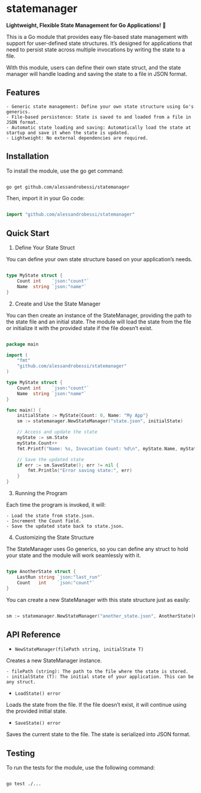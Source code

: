 # statemanager
**Lightweight, Flexible State Management for Go Applications!** 🚀

This is a Go module that provides easy file-based state management with support for user-defined state structures. It’s designed for applications that need to persist state across multiple invocations by writing the state to a file.

With this module, users can define their own state struct, and the state manager will handle loading and saving the state to a file in JSON format.

 ## Features
    - Generic state management: Define your own state structure using Go's generics.
    - File-based persistence: State is saved to and loaded from a file in JSON format.
    - Automatic state loading and saving: Automatically load the state at startup and save it when the state is updated.
    - Lightweight: No external dependencies are required.

## Installation

To install the module, use the go get command:
```bash

go get github.com/alessandrobessi/statemanager
```
Then, import it in your Go code:

```go

import "github.com/alessandrobessi/statemanager"
```

## Quick Start
1. Define Your State Struct

You can define your own state structure based on your application’s needs.

```go

type MyState struct {
    Count int    `json:"count"`
    Name  string `json:"name"`
}
```
2. Create and Use the State Manager

You can then create an instance of the StateManager, providing the path to the state file and an initial state. The module will load the state from the file or initialize it with the provided state if the file doesn’t exist.

```go

package main

import (
    "fmt"
    "github.com/alessandrobessi/statemanager"
)

type MyState struct {
    Count int    `json:"count"`
    Name  string `json:"name"`
}

func main() {
    initialState := MyState{Count: 0, Name: "My App"}
    sm := statemanager.NewStateManager("state.json", initialState)

    // Access and update the state
    myState := sm.State
    myState.Count++
    fmt.Printf("Name: %s, Invocation Count: %d\n", myState.Name, myState.Count)

    // Save the updated state
    if err := sm.SaveState(); err != nil {
        fmt.Println("Error saving state:", err)
    }
}
```

3. Running the Program

Each time the program is invoked, it will:

    - Load the state from state.json.
    - Increment the Count field.
    - Save the updated state back to state.json.

4. Customizing the State Structure

The StateManager uses Go generics, so you can define any struct to hold your state and the module will work seamlessly with it.

```go

type AnotherState struct {
    LastRun string `json:"last_run"`
    Count   int    `json:"count"`
}
```
You can create a new StateManager with this state structure just as easily:

```go

sm := statemanager.NewStateManager("another_state.json", AnotherState{Count: 0, LastRun: "never"})
```

## API Reference
- `NewStateManager(filePath string, initialState T)`

Creates a new StateManager instance.

    - filePath (string): The path to the file where the state is stored.
    - initialState (T): The initial state of your application. This can be any struct.

- `LoadState() error`

Loads the state from the file. If the file doesn’t exist, it will continue using the provided initial state.

- `SaveState() error`

Saves the current state to the file. The state is serialized into JSON format.

## Testing

To run the tests for the module, use the following command:

```bash

go test ./...
```
